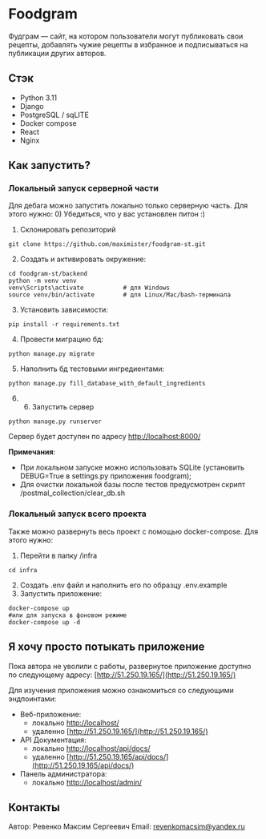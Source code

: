 # Foodgram

Фудграм — сайт, на котором пользователи могут публиковать свои рецепты, добавлять чужие рецепты в избранное и подписываться на публикации других авторов.

## Стэк
- Python 3.11
- Django
- PostgreSQL / sqLITE
- Docker compose
- React
- Nginx
  
## Как запустить?

### Локальный запуск серверной части

Для дебага можно запустить локально только серверную часть. Для этого нужно:
0) Убедиться, что у вас установлен питон :)
1) Склонировать репозиторий
```
git clone https://github.com/maximister/foodgram-st.git
```
2) Создать и активировать окружение:
```shell
cd foodgram-st/backend
python -m venv venv
venv\Scripts\activate           # для Windows
source venv/bin/activate        # для Linux/Mac/bash-терминала
```
3) Установить зависимости:
```shell
pip install -r requirements.txt
```
4) Провести миграцию бд:
```
python manage.py migrate
```
5) Наполнить бд тестовыми ингредиентами:
```
python manage.py fill_database_with_default_ingredients
```
6) 6. Запустить сервер
```
python manage.py runserver
```

Сервер будет доступен по адресу [http://localhost:8000/](http://localhost:8000/)

**Примечания**:
* При локальном запуске можно использовать SQLite (установить DEBUG=True в settings.py приложения foodgram);
* Для очистки локальной базы после тестов предусмотрен скрипт /postmal_collection/clear_db.sh

### Локальный запуск всего проекта
Также можно развернуть весь проект с помощью docker-compose. Для этого нужно:
1) Перейти в папку /infra
```
cd infra
```
2) Создать .env файл и наполнить его по образцу .env.example
3) Запустить приложение:
```
docker-compose up
#или для запуска в фоновом режиме
docker-compose up -d
```
## Я хочу просто потыкать приложение
Пока автора не уволили с работы, развернутое приложение доступно по следующему адресу: [http://51.250.19.165/](http://51.250.19.165/)

Для изучения приложения можно ознакомиться со следующими эндпоинтами:
- Веб-приложение:
    - локально [http://localhost/](http://localhost/)
    - удаленно [http://51.250.19.165/](http://51.250.19.165/)
- API Документация:
    - локально [http://localhost/api/docs/](http://localhost/api/docs/)
    - удаленно [http://51.250.19.165/api/docs/](http://51.250.19.165/api/docs/)
- Панель администратора:
    - локально [http://localhost/admin/](http://localhost/admin/)

## Контакты
Автор: Ревенко Максим Сергеевич
Email: [revenkomacsim@yandex.ru](mailto:revenkomacsim@yandex.ru)
